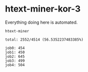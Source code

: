 # htext-miner-kor-3

Everything doing here is automated.

```
htext-miner

total: 2552/4514 (56.5352237483385%)

job0: 454
job1: 450
job2: 645
job3: 499
job4: 504
```